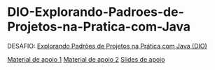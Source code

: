 # DIO-Explorando-Padroes-de-Projetos-na-Pratica-com-Java
DESAFIO: [Explorando Padrões de Projetos na Prática com Java (DIO)](https://www.dio.me/)

[Material de apoio 1](https://github.com/digitalinnovationone/lab-padroes-projeto-java)
[Material de apoio 2](https://github.com/digitalinnovationone/lab-padroes-projeto-spring)
[Slides de apoio](https://docs.google.com/presentation/d/1WU8gLHbB1s9XCIGsQ87gD36kt398qLch/edit?usp=sharing&ouid=116800384344091292704&rtpof=true&sd=true)
